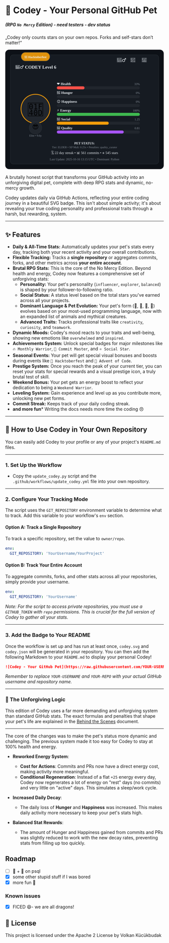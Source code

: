# 🐾 Codey - Your Personal GitHub Pet 
##### (RPG `No Mercy` Edition) - need testers - dev status
„Codey only counts stars on your own repos. Forks and self-stars don’t matter!“

![Codey - Your GitHub Pet](https://raw.githubusercontent.com/VolkanSah/Codey/refs/heads/main/codey.svg)

A brutally honest script that transforms your GitHub activity into an unforgiving digital pet, complete with deep RPG stats and dynamic, no-mercy growth.

Codey updates daily via GitHub Actions, reflecting your entire coding journey in a beautiful SVG badge. This isn't about simple activity; it's about revealing your true coding personality and professional traits through a harsh, but rewarding, system.

---

## ✨ Features

* **Daily & All-Time Stats:** Automatically updates your pet's stats every day, tracking both your recent activity and your overall contributions.
* **Flexible Tracking:** Tracks a **single repository** or aggregates commits, forks, and other metrics across **your entire account**.
* **Brutal RPG Stats:** This is the core of the No Mercy Edition. Beyond health and energy, Codey now features a comprehensive set of unforgiving stats:
    * **Personality:** Your pet's personality (`influencer`, `explorer`, `balanced`) is shaped by your follower-to-following ratio.
    * **Social Status:** A status level based on the total stars you've earned across all your projects.
    * **Dominant Language & Pet Evolution:** Your pet's form (🐍, 🦊, 🦀, 🐹) evolves based on your most-used programming language, now with an expanded list of animals and mythical creatures.
    * **Advanced Traits:** Tracks professional traits like `creativity`, `curiosity`, and `teamwork`.
* **Dynamic Moods:** Codey's mood reacts to your traits and well-being, showing new emotions like `overwhelmed` and `inspired`.
* **Achievements System:** Unlock special badges for major milestones like `🔥 Monthly Warrior`, `💯 Commit Master`, and `⭐ Social Star`.
* **Seasonal Events:** Your pet will get special visual bonuses and boosts during events like `🎃 Hacktoberfest` and `🎄 Advent of Code`.
* **Prestige System:** Once you reach the peak of your current tier, you can reset your stats for special rewards and a visual prestige icon, a truly brutal test of skill.
* **Weekend Bonus:** Your pet gets an energy boost to reflect your dedication to being a `Weekend Warrior`.
* **Leveling System:** Gain experience and level up as you contribute more, unlocking new pet forms.
* **Commit Streak:** Keeps track of your daily coding streak.
* **and more fun*** Writing the docs needs more time the coding 😠

---

## 🚀 How to Use Codey in Your Own Repository

You can easily add Codey to your profile or any of your project's `README.md` files.

---

### 1\. Set Up the Workflow

* Copy the `update_codey.py` script and the `.github/workflows/update_codey.yml` file into your own repository.

---

### 2\. Configure Your Tracking Mode

The script uses the `GIT_REPOSITORY` environment variable to determine what to track. Add this variable to your workflow's `env` section.

#### Option A: Track a Single Repository

To track a specific repository, set the value to `owner/repo`.

```yaml
env:
  GIT_REPOSITORY: 'YourUsername/YourProject'
````

#### Option B: Track Your Entire Account

To aggregate commits, forks, and other stats across all your repositories, simply provide your username.

```yaml
env:
  GIT_REPOSITORY: 'YourUsername'
```

*Note: For the script to access private repositories, you must use a `GITHUB_TOKEN` with `repo` permissions. This is crucial for the full version of Codey to gather all your stats.*

-----

### 3\. Add the Badge to Your README

Once the workflow is set up and has run at least once, `codey.svg` and `codey.json` will be generated in your repository. You can then add the following Markdown to your `README.md` to display your personal Codey\!

```markdown
![Codey - Your GitHub Pet](https://raw.githubusercontent.com/YOUR-USERNAME/YOUR-REPO/main/codey.svg)
```

*Remember to replace `YOUR-USERNAME` and `YOUR-REPO` with your actual GitHub username and repository name.*

-----

### 📝 The Unforgiving Logic

This edition of Codey uses a far more demanding and unforgiving system than standard GitHub stats. The exact formulas and penalties that shape your pet's life are explained in the [Behind the Scenes](Behind-the-Scenes.md) document.

-----

The core of the changes was to make the pet's status more dynamic and challenging. The previous system made it too easy for Codey to stay at 100% health and energy.

  * **Reworked Energy System**:

      * **Cost for Actions**: Commits and PRs now have a direct energy cost, making activity more meaningful.
      * **Conditional Regeneration**: Instead of a flat `+25` energy every day, Codey now regenerates a lot of energy on "rest" days (no commits) and very little on "active" days. This simulates a sleep/work cycle.

  * **Increased Daily Decay**:

      * The daily loss of **Hunger** and **Happiness** was increased. This makes daily activity more necessary to keep your pet's stats high.

  * **Balanced Stat Rewards**:

      * The amount of Hunger and Happiness gained from commits and PRs was slightly reduced to work with the new decay rates, preventing stats from filling up too quickly.



## Roadmap

  * [ ] 🚤 + 🧠 on psql
  * [x] some other stupid stuff if I was bored
  * [x] more fun 🥳

###  Known issues

  * [x] FICED 😄- we are all dragons!

## 📝 License

This project is licensed under the Apache 2 License by Volkan Kücükbudak








